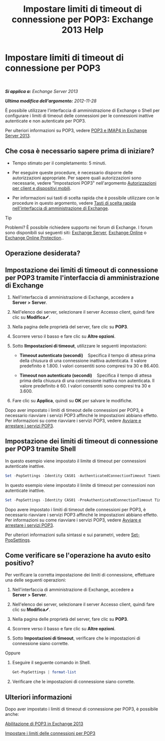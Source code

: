 ﻿---
title: 'Impostare limiti di timeout di connessione per POP3: Exchange 2013 Help'
TOCTitle: Impostare limiti di timeout di connessione per POP3
ms:assetid: 40003115-be4e-4cf1-97b4-f5ca05b314dc
ms:mtpsurl: https://technet.microsoft.com/it-it/library/Aa997604(v=EXCHG.150)
ms:contentKeyID: 50555575
ms.date: 05/22/2018
mtps_version: v=EXCHG.150
ms.translationtype: MT
---

# Impostare limiti di timeout di connessione per POP3

 

_**Si applica a:** Exchange Server 2013_

_**Ultima modifica dell'argomento:** 2012-11-28_

È possibile utilizzare l'interfaccia di amministrazione di Exchange o Shell per configurare i limiti di timeout delle connessioni per le connessioni inattive autenticate e non autenticate per POP3.

Per ulteriori informazioni su POP3, vedere [POP3 e IMAP4 in Exchange Server 2013](pop3-and-imap4-in-exchange-server-2013-exchange-2013-help.md).

## Che cosa è necessario sapere prima di iniziare?

  - Tempo stimato per il completamento: 5 minuti.

  - Per eseguire queste procedure, è necessario disporre delle autorizzazioni appropriate. Per sapere quali autorizzazioni sono necessarie, vedere "Impostazioni POP3" nell'argomento [Autorizzazioni per client e dispositivi mobili](clients-and-mobile-devices-permissions-exchange-2013-help.md).

  - Per informazioni sui tasti di scelta rapida che è possibile utilizzare con le procedure in questo argomento, vedere [Tasti di scelta rapida nell'interfaccia di amministrazione di Exchange](keyboard-shortcuts-in-the-exchange-admin-center-exchange-online-protection-help.md).


> [!TIP]
> Problemi? È possibile richiedere supporto nei forum di Exchange. I forum sono disponibili sui seguenti siti: <A href="https://go.microsoft.com/fwlink/p/?linkid=60612">Exchange Server</A>, <A href="https://go.microsoft.com/fwlink/p/?linkid=267542">Exchange Online</A> o <A href="https://go.microsoft.com/fwlink/p/?linkid=285351">Exchange Online Protection</A>..



## Operazione desiderata?

## Impostazione dei limiti di timeout di connessione per POP3 tramite l'interfaccia di amministrazione di Exchange

1.  Nell'interfaccia di amministrazione di Exchange, accedere a **Server** **\>** **Server**.

2.  Nell'elenco dei server, selezionare il server Accesso client, quindi fare clic su **Modifica**![Icona Modifica](images/JJ218640.6f53ccb2-1f13-4c02-bea0-30690e6ea71d(EXCHG.150).gif "Icona Modifica").

3.  Nella pagina delle proprietà del server, fare clic su **POP3**.

4.  Scorrere verso il basso e fare clic su **Altre opzioni**.

5.  Sotto **lImpostazioni di timeout**, utilizzare le seguenti impostazioni:
    
      - **Timeout autenticato (secondi)**    Specifica il tempo di attesa prima della chiusura di una connessione inattiva autenticata. Il valore predefinito è 1.800. I valori consentiti sono compresi tra 30 e 86.400.
    
      - **Timeout non autenticato (secondi)**    Specifica il tempo di attesa prima della chiusura di una connessione inattiva non autenticata. Il valore predefinito è 60. I valori consentiti sono compresi tra 30 e 3.600.

6.  Fare clic su **Applica**, quindi su **OK** per salvare le modifiche.

Dopo aver impostato i limiti di timeout delle connessioni per POP3, è necessario riavviare i servizi POP3 affinché le impostazioni abbiano effetto. Per informazioni su come riavviare i servizi POP3, vedere [Avviare e arrestare i servizi POP3](start-and-stop-the-pop3-services-exchange-2013-help.md).

## Impostazione dei limiti di timeout di connessione per POP3 tramite Shell

In questo esempio viene impostato il limite di timeout per connessioni autenticate inattive.

```powershell
Set -PopSettings -Identity CAS01 -AuthenticatedConnectionTimeout TimeValue
```

In questo esempio viene impostato il limite di timeout per connessioni non autenticate inattive.

```powershell
Set -PopSettings -Identity CAS01 -PreAuthenticatedConnectionTimeout TimeValue
```

Dopo avere impostato i limiti di timeout delle connessioni per POP3, è necessario riavviare i servizi POP3 affinché le impostazioni abbiano effetto. Per informazioni su come riavviare i servizi POP3, vedere [Avviare e arrestare i servizi POP3](start-and-stop-the-pop3-services-exchange-2013-help.md).

Per ulteriori informazioni sulla sintassi e sui parametri, vedere [Set-PopSettings](https://technet.microsoft.com/it-it/library/aa997154\(v=exchg.150\)).

## Come verificare se l'operazione ha avuto esito positivo?

Per verificare la corretta impostazione dei limiti di connessione, effettuare una delle seguenti operazioni:

1.  Nell'interfaccia di amministrazione di Exchange, accedere a **Server** **\>** **Server**.

2.  Nell'elenco dei server, selezionare il server Accesso client, quindi fare clic su **Modifica**![Icona Modifica](images/JJ218640.6f53ccb2-1f13-4c02-bea0-30690e6ea71d(EXCHG.150).gif "Icona Modifica").

3.  Nella pagina delle proprietà del server, fare clic su **POP3**.

4.  Scorrere verso il basso e fare clic su **Altre opzioni**.

5.  Sotto **Impostazioni di timeout**, verificare che le impostazioni di connessione siano corrette.

Oppure

1.  Eseguire il seguente comando in Shell.
    
    ```powershell
    Get-PopSettings | format-list
    ```

2.  Verificare che le impostazioni di connessione siano corrette.

## Ulteriori informazioni

Dopo aver impostato i limiti di timeout di connessione per POP3, è possibile anche:

[Abilitazione di POP3 in Exchange 2013](enable-pop3-in-exchange-2013-exchange-2013-help.md)

[Impostare i limiti delle connessioni per POP3](set-connection-limits-for-pop3-exchange-2013-help.md)

